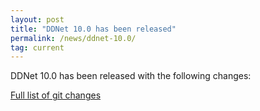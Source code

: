 ```yaml
---
layout: post
title: "DDNet 10.0 has been released"
permalink: /news/ddnet-10.0/
tag: current
---
```


DDNet 10.0 has been released with the following changes:

<a href="https://github.com/ddnet/ddnet/compare/9.3.1...10.0">Full list of git changes</a>
